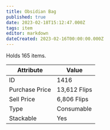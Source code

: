 ```yaml
---
title: Obsidian Bag
published: true
date: 2023-02-18T15:12:47.000Z
tags: item
editor: markdown
dateCreated: 2023-02-16T00:00:00.000Z
---
```


Holds 165 items.

|Attribute|Value|
|-|-|
|ID|1416|
|Purchase Price|13,612 Flips|
|Sell Price|6,806 Flips|
|Type|Consumable|
|Stackable|Yes|

